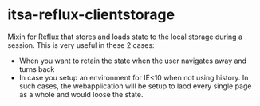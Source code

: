 # itsa-reflux-clientstorage

Mixin for Reflux that stores and loads state to the local storage during a session.
This is very useful in these 2 cases:

* When you want to retain the state when the user navigates away and turns back
* In case you setup an environment for IE<10 when not using history. In such cases, the webapplication will be setup to laod every single page as a whole and would loose the state.
